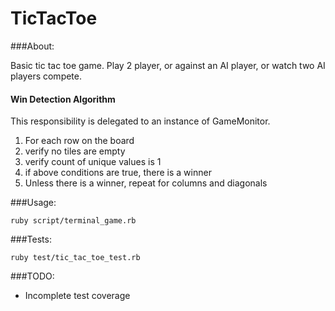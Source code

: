 TicTacToe
======================

###About:

Basic tic tac toe game. Play 2 player, or against an AI player, or watch two AI players compete.

#### Win Detection Algorithm

This responsibility is delegated to an instance of GameMonitor. 

1. For each row on the board
  1. verify no tiles are empty
  2. verify count of unique values is 1
  3. if above conditions are true, there is a winner
2. Unless there is a winner, repeat for columns and diagonals
  
###Usage:

`ruby script/terminal_game.rb`
  
###Tests:

`ruby test/tic_tac_toe_test.rb`

###TODO:

* Incomplete test coverage
